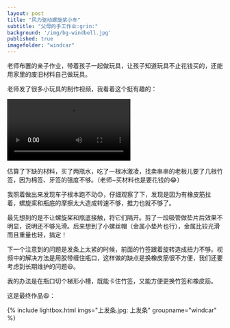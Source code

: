 ```yaml
---
layout: post
title: "风力驱动螺旋桨小车"
subtitle: "父母的手工作业:grin:"
background: '/img/bg-windbell.jpg'
published: true
imagefolder: "windcar"
---
```

老师布置的亲子作业，带着孩子一起做玩具，让孩子知道玩具不止花钱买的，还能用家里的废旧材料自己做玩具。

老师发了很多小玩具的制作视频，我看着这个挺有趣的：

<video src="/img/posts/windcar/制作视频.mp4" controls="controls" style="width:18rem">您的浏览器不支持video标签。</video>

估算了下缺的材料，买了两瓶水，吃了一根冰激凌，找卖串串的老板儿要了几根竹签，因为棉签、牙签的强度不够。（老师~买材料也是要花钱的:joy:）

我照着做出来发现车子根本跑不动:sweat:，仔细观察了下，发现是因为有橡皮筋拉着，螺旋桨和瓶底的摩擦太大造成转速不够​，推力也就不够了。

最先想到的是不让螺旋桨和瓶底接触，将它们隔开。剪了一段吸管做垫片后效果不明显，说明还不够光滑。后来想到了小螺丝帽（金属小垫片也行），金属比较光滑而且重量也轻，搞定！

下一个注意到的问题是发条上太紧的时候，前面的竹签跟着旋转造成扭力不够。视频中的解决方法是用胶带缠住瓶口，这样做的缺点是换橡皮筋很不方便，我们还要考虑到长期维护的问题:smiley:。

我的办法是在瓶口切个梯形小槽，既能卡住竹签，又能方便更换竹签和橡皮筋。

这是最终作品:laughing:：

{% include lightbox.html imgs="上发条.jpg: 上发条" groupname="windcar" %}

